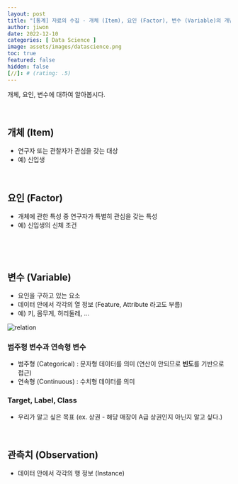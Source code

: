```yaml
---
layout: post
title: "[통계] 자료의 수집 - 개체 (Item), 요인 (Factor), 변수 (Variable)의 개념"
author: jiwon
date: 2022-12-10
categories: [ Data Science ]
image: assets/images/datascience.png
toc: true
featured: false
hidden: false
[//]: # (rating: .5)
---
```


개체, 요인, 변수에 대하여 알아봅시다. 


<br/>

## 개체 (Item)
- 연구자 또는 관찰자가 관심을 갖는 대상
- 예) 신입생

<br/>

## 요인 (Factor)
- 개체에 관한 특성 중 연구자가 특별히 관심을 갖는 특성
- 예) 신입생의 신체 조건

<br/>

<script async src="https://pagead2.googlesyndication.com/pagead/js/adsbygoogle.js"></script>
<ins class="adsbygoogle"
style="display:block; text-align:center;"
data-ad-layout="in-article"
data-ad-format="fluid"
data-ad-client="ca-pub-8753021586186085"
data-ad-slot="8878745802">
</ins>
<script>
     (adsbygoogle = window.adsbygoogle || []).push({});
</script>

<br/>

## 변수 (Variable)
- 요인을 구하고 있는 요소
- 데이터 안에서 각각의 열 정보 (Feature, Attribute 라고도 부름)
- 예) 키, 몸무게, 허리둘레, ...

![relation](https://i.ibb.co/cDTJrKB/32-1.png)

### 범주형 변수과 연속형 변수
- 범주형 (Categorical) : 문자형 데이터를 의미 (연산이 안되므로 **빈도**를 기반으로 접근)
- 연속형 (Continuous) : 수치형 데이터를 의미

### Target, Label, Class
- 우리가 알고 싶은 목표 (ex. 상권 - 해당 매장이 A급 상권인지 아닌지 알고 싶다.)

<br/>

## 관측치 (Observation)
- 데이터 안에서 각각의 행 정보 (Instance)

<br/>